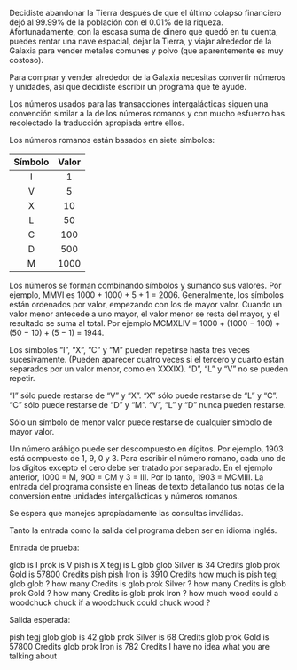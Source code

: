 Decidiste abandonar la Tierra después de que el último colapso
financiero dejó al 99.99% de la población con el 0.01% de la
riqueza. Afortunadamente, con la escasa suma de dinero que quedó en
tu cuenta, puedes rentar una nave espacial, dejar la Tierra, y
viajar alrededor de la Galaxia para vender metales comunes y polvo
(que aparentemente es muy costoso).

Para comprar y vender alrededor de la Galaxia necesitas convertir
números y unidades, así que decidiste escribir un programa que te
ayude.

Los números usados para las transacciones intergalácticas siguen
una convención similar a la de los números romanos y con mucho
esfuerzo has recolectado la traducción apropiada entre
ellos.

Los números romanos están basados en siete símbolos:

|Símbolo|Valor|
|:-----:|:---:|
| I | 1 | 3
| V | 5 |
| X | 10 | 30
| L | 50 |
| C | 100 | 300
| D | 500 |
| M | 1000 | 3000

Los números se forman combinando símbolos y sumando sus valores. Por ejemplo, MMVI es 1000 + 1000 + 5 + 1 = 2006. Generalmente, los símbolos están ordenados por valor, empezando con los de mayor valor. Cuando un  valor menor antecede a uno mayor, el valor menor se resta del mayor, y el resultado se suma al total. Por ejemplo MCMXLIV = 1000 + (1000 − 100) + (50 − 10) + (5 − 1) = 1944.

Los símbolos “I”, “X”, “C” y “M” pueden repetirse hasta tres veces sucesivamente. (Pueden aparecer cuatro veces si el tercero y cuarto están separados por un valor menor, como en XXXIX). “D”, “L” y “V” no se pueden repetir.  

“I” sólo puede restarse de “V” y “X”. “X” sólo puede restarse de “L” y “C”. “C” sólo puede restarse de “D” y “M”. “V”, “L” y “D” nunca pueden restarse.

Sólo un símbolo de menor valor puede restarse de cualquier símbolo de mayor valor.

Un número arábigo puede ser descompuesto en dígitos. Por ejemplo, 1903 está compuesto de 1, 9, 0 y 3. Para escribir el número romano, cada uno de los dígitos excepto el cero debe ser tratado por separado. En el ejemplo anterior, 1000 = M, 900 = CM y 3 = III. Por lo tanto, 1903 = MCMIII. La entrada del programa consiste en líneas de texto detallando tus notas de la conversión entre unidades intergalácticas y números romanos.

Se espera que manejes apropiadamente las consultas inválidas.

Tanto la entrada como la salida del programa deben ser en idioma
inglés.

Entrada de prueba:

glob is I
prok is V
pish is X
tegj is L
glob glob Silver is 34 Credits
glob prok Gold is 57800 Credits
pish pish Iron is 3910 Credits
how much is pish tegj glob glob ?
how many Credits is glob prok Silver ?
how many Credits is glob prok Gold ?
how many Credits is glob prok Iron ?
how much wood could a woodchuck chuck if a woodchuck could chuck
wood ?
 


Salida esperada:

pish tegj glob glob is 42
glob prok Silver is 68 Credits
glob prok Gold is 57800 Credits
glob prok Iron is 782 Credits
I have no idea what you are talking about
